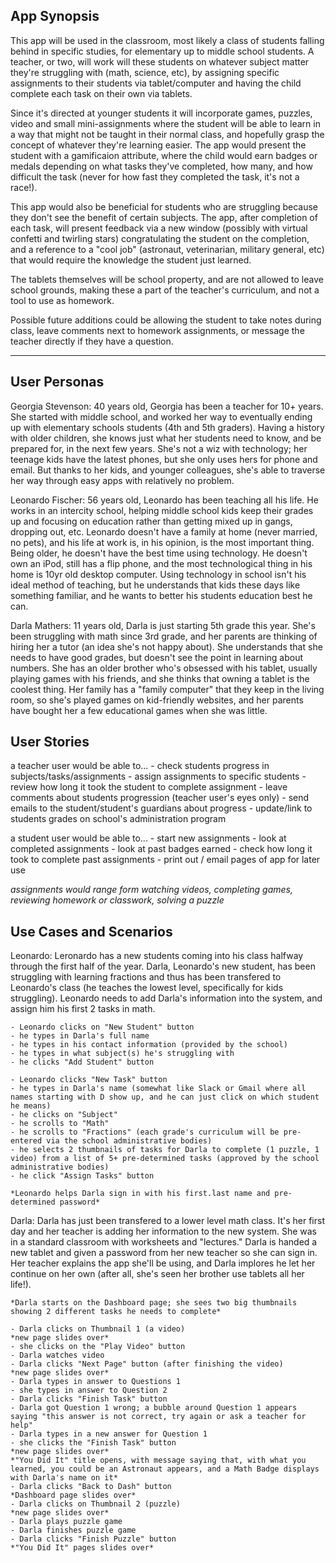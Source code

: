 
App Synopsis
------------
This app will be used in the classroom, most likely a class of students falling behind in specific studies, for elementary up to middle school students. A teacher, or two, will work will these students on whatever subject matter they're struggling with (math, science, etc), by assigning specific assignments to their students via tablet/computer and having the child complete each task on their own via tablets.

Since it's directed at younger students it will incorporate games, puzzles, video and small mini-assignments where the student will be able to learn in a way that might not be taught in their normal class, and hopefully grasp the concept of whatever they're learning easier. The app would present the student with a gamificaion attribute, where the child would earn badges or medals depending on what tasks they've completed, how many, and how difficult the task (never for how fast they completed the task, it's not a race!).

This app would also be beneficial for students who are struggling because they don't see the benefit of certain subjects. The app, after completion of each task, will present feedback via a new window (possibly with virtual confetti and twirling stars) congratulating the student on the completion, and a reference to a "cool job" (astronaut, veterinarian, military general, etc) that would require the knowledge the student just learned. 

The tablets themselves will be school property, and are not allowed to leave school grounds, making these a part of the teacher's curriculum, and not a tool to use as homework. 

Possible future additions could be allowing the student to take notes during class, leave comments next to homework assignments, or message the teacher directly if they have a question.


-------------------------------------------------------------------------------


User Personas
----------------

Georgia Stevenson:
    40 years old, Georgia has been a teacher for 10+ years. She started with middle school, and worked her way to eventually ending up with elementary schools students (4th and 5th graders). Having a history with older children, she knows just what her students need to know, and be prepared for, in the next few years. She's not a wiz with technology; her teenage kids have the latest phones, but she only uses hers for phone and email. But thanks to her kids, and younger colleagues, she's able to traverse her way through easy apps with relatively no problem.

Leonardo Fischer:
    56 years old, Leonardo has been teaching all his life. He works in an intercity school, helping middle school kids keep their grades up and focusing on education rather than getting mixed up in gangs, dropping out, etc. Leonardo doesn't have a family at home (never married, no pets), and his life at work is, in his opinion, is the most important thing. Being older, he doesn't have the best time using technology. He doesn't own an iPod, still has a flip phone, and the most technological thing in his home is 10yr old desktop computer. Using technology in school isn't his ideal method of teaching, but he understands that kids these days like something familiar, and he wants to better his students education best he can.

Darla Mathers:
    11 years old, Darla is just starting 5th grade this year. She's been struggling with math since 3rd grade, and her parents are thinking of hiring her a tutor (an idea she's not happy about). She understands that she needs to have good grades, but doesn't see the point in learning about numbers. She has an older brother who's obsessed with his tablet, usually playing games with his friends, and she thinks that owning a tablet is the coolest thing. Her family has a "family computer" that they keep in the living room, so she's played games on kid-friendly websites, and her parents have bought her a few educational games when she was little. 




User Stories
---------------
a teacher user would be able to...
    - check students progress in subjects/tasks/assignments
    - assign assignments to specific students
    - review how long it took the student to complete assignment
    - leave comments about students progression (teacher user's eyes only)
    - send emails to the student/student's guardians about progress
    - update/link to students grades on school's administration program
    
a student user would be able to...
    - start new assignments
    - look at completed assignments
    - look at past badges earned
    - check how long it took to complete past assignments
    - print out / email pages of app for later use

*assignments would range form watching videos, completing games, reviewing homework or classwork, solving a puzzle*




Use Cases and Scenarios
------------------------

Leonardo:
    Leronardo has a new students coming into his class halfway through the first half of the year. Darla, Leonardo's new student, has been struggling with learning fractions and thus has been transfered to Leonardo's class (he teaches the lowest level, specifically for kids struggling). Leonardo needs to add Darla's information into the system, and assign him his first 2 tasks in math.
    
    - Leonardo clicks on "New Student" button
    - he types in Darla's full name
    - he types in his contact information (provided by the school)
    - he types in what subject(s) he's struggling with
    - he clicks "Add Student" button

    - Leonardo clicks "New Task" button
    - he types in Darla's name (somewhat like Slack or Gmail where all names starting with D show up, and he can just click on which student he means)
    - he clicks on "Subject"
    - he scrolls to "Math"
    - he scrolls to "Fractions" (each grade's curriculum will be pre-entered via the school administrative bodies)
    - he selects 2 thumbnails of tasks for Darla to complete (1 puzzle, 1 video) from a list of 5+ pre-determined tasks (approved by the school administrative bodies)
    - he click "Assign Tasks" button

    *Leonardo helps Darla sign in with his first.last name and pre-determined password*


Darla: 
    Darla has just been transfered to a lower level math class. It's her first day and her teacher is adding her information to the new system. She was in a standard classroom with worksheets and "lectures." Darla is handed a new tablet and given a password from her new teacher so she can sign in. Her teacher explains the app she'll be using, and Darla implores he let her continue on her own (after all, she's seen her brother use tablets all her life!). 

    *Darla starts on the Dashboard page; she sees two big thumbnails showing 2 different tasks he needs to complete*

    - Darla clicks on Thumbnail 1 (a video)
    *new page slides over*
    - she clicks on the "Play Video" button
    - Darla watches video
    - Darla clicks "Next Page" button (after finishing the video)
    *new page slides over*
    - Darla types in answer to Questions 1
    - she types in answer to Question 2
    - Darla clicks "Finish Task" button
    - Darla got Question 1 wrong; a bubble around Question 1 appears saying "this answer is not correct, try again or ask a teacher for help"
    - Darla types in a new answer for Question 1
    - she clicks the "Finish Task" button
    *new page slides over*
    *"You Did It" title opens, with message saying that, with what you learned, you could be an Astronaut appears, and a Math Badge displays with Darla's name on it*
    - Darla clicks "Back to Dash" button
    *Dashboard page slides over*
    - Darla clicks on Thumbnail 2 (puzzle)
    *new page slides over*
    - Darla plays puzzle game
    - Darla finishes puzzle game
    - Darla clicks "Finish Puzzle" button
    *"You Did It" pages slides over*



